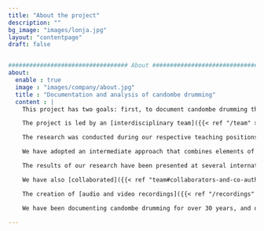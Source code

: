 ```yaml
---
title: "About the project"
description: ""
bg_image: "images/lonja.jpg"
layout: "contentpage"
draft: false


################################## About #####################################
about:
  enable : true
  image : "images/company/about.jpg"
  title : "Documentation and analysis of candombe drumming"
  content : |
    This project has two goals: first, to document candombe drumming through high-quality audio and video recordings featuring reference players; and second, to conduct a detailed analysis of the rhythmic, technical, and musical aspects of candombe drumming. Through this work, we hope to contribute to a better understanding and appreciation of candombe culture.

    The project is led by an [interdisciplinary team]({{< ref "/team" >}} "Research team"). Luis Jure, a composer with expertise in music theory, has been documenting and analyzing candombe drumming since the 1990s. Martín Rocamora, an electrical engineer, specializes in signal processing and machine learning for computational music analysis.

    The research was conducted during our respective teaching positions at the [Universidad de la República, Uruguay](https://udelar.edu.uy/portal/), and was supported at various stages by the [CSIC](https://www.csic.edu.uy/), research agency of the University.

    We have adopted an intermediate approach that combines elements of ethnomusicology, systematic musicology, and empirical musicology. This approach is based on music theory, ethnomusicology, and computational musicology. In this research, new tools were developed and existing tools were optimized to extract meaningful musical information directly from audio and, in some cases, video recordings. We used traditional digital signal processing and music information retrieval techniques, as well as innovative machine learning techniques, for automatic analysis and data extraction and visualization in computer-aided analysis.

    The results of our research have been presented at several international conferences, such as AAWM, AES–LAC, CICTeM, CIM, FMA, ICTM, ISMIR, RPPW, SMT, and SoMoS. Our [list of publications]({{< ref "/publications" >}} "List of publications") now includes journal articles, book chapters, and conference papers that focus on the analysis of technical and rhythmic aspects of candombe drumming. These publications cover topics such as automatic beat and downbeat tracking, rhythmic pattern analysis and classification, microtiming analysis, improvisation techniques, and the study of synchronization and interpersonal interaction.

    We have also [collaborated]({{< ref "team#collaborators-and-co-authors" >}} "List of collaborators and co-authors") with researchers from different countries who are working on related topics, and we have participated in several [international projects]({{< ref "/projects" >}} "List of projects").

    The creation of [audio and video recordings]({{< ref "/recordings" >}} "List of recordings") of candombe performances is another crucial aspect of this project, as the quality and quantity of data is critical to the type of analysis that will be conducted. In addition, these recordings have an inherent importance in documenting and preserving a culturally valuable tradition.

    We have been documenting candombe drumming for over 30 years, and our collection continues to grow. In addition to several field recordings of large groups, we currently have over 70 complete performances from 15 studio sessions, totaling over seven hours of audio. The groups range in size from three to nine drums, with over 60 players representing different generations and neighborhood styles. Each performance is captured in both multitrack (one drum per track) and stereo audio, as well as video. Detailed information such as session date, location, performers, and equipment used is available for each recording, along with annotations of the metrical structure and timing onsets for each track. Some parts of the collection have been released as [datasets]({{< ref "/collections" >}} "Datasets") for research purposes.

---
```

